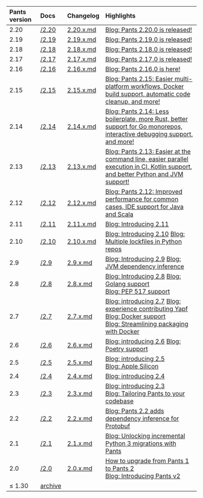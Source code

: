 | Pants version | Docs                                                   | Changelog                                                                                   | Highlights                                                                                                                                                                                                                                                                                         |
| :------------ | :----------------------------------------------------- | :------------------------------------------------------------------------------------------ | :------------------------------------------------------------------------------------------------------------------------------------------------------------------------------------------------------------------------------------------------------------------------------------------------- |
| 2.20          | [/2.20](/2.20/docs/introduction/how-does-pants-work) | [2.20.x.md](https://github.com/pantsbuild/pants/blob/main/src/python/pants/notes/2.20.x.md) | [Blog: Pants 2.20.0 is released!](/blog/2024/03/27/pants-2-20)                                                                                                                                                                                                                                     |
| 2.19          | [/2.19](/2.19/docs/introduction/how-does-pants-work) | [2.19.x.md](https://github.com/pantsbuild/pants/blob/main/src/python/pants/notes/2.19.x.md) | [Blog: Pants 2.19.0 is released!](/blog/2024/01/24/pants-2-19)                                                                                                                                                                                                                                     |
| 2.18          | [/2.18](/2.18/docs/introduction/how-does-pants-work) | [2.18.x.md](https://github.com/pantsbuild/pants/blob/main/src/python/pants/notes/2.18.x.md) | [Blog: Pants 2.18.0 is released!](/blog/2023/11/14/pants-2.18.0-is-released)                                                                                                                                                                                                                       |
| 2.17          | [/2.17](/2.17/docs/introduction/how-does-pants-work) | [2.17.x.md](https://github.com/pantsbuild/pants/blob/main/src/python/pants/notes/2.17.x.md) | [Blog: Pants 2.17.0 is released!](/blog/2023/08/30/pants-2-17-0-is-released)                                                                                                                                                                                                                       |
| 2.16          | [/2.16](/2.16/docs/introduction/how-does-pants-work) | [2.16.x.md](https://github.com/pantsbuild/pants/blob/main/src/python/pants/notes/2.16.x.md) | [Blog: Pants 2.16.0 is here!](/blog/2023/06/16/pants-2-16-0)                                                                                                                                                                                                                                       |
| 2.15          | [/2.15](/2.15/docs/introduction/how-does-pants-work) | [2.15.x.md](https://github.com/pantsbuild/pants/blob/main/src/python/pants/notes/2.15.x.md) | [Blog: Pants 2.15: Easier multi-platform workflows, Docker build support, automatic code cleanup, and more!](/blog/2023/02/24/pants-2-15)                                                                                                                                                          |
| 2.14          | [/2.14](/2.14/docs/introduction/how-does-pants-work) | [2.14.x.md](https://github.com/pantsbuild/pants/blob/main/src/python/pants/notes/2.14.x.md) | [Blog: Pants 2.14: Less boilerplate, more Rust, better support for Go monorepos, interactive debugging support, and more!](/blog/2022/10/26/pants-2-14)                                                                                                                                            |
| 2.13          | [/2.13](/2.13/docs/introduction/how-does-pants-work) | [2.13.x.md](https://github.com/pantsbuild/pants/blob/main/src/python/pants/notes/2.13.x.md) | [Blog: Pants 2.13: Easier at the command line, easier parallel execution in CI, Kotlin support, and better Python and JVM support!](/blog/2022/09/01/introducing-pants-2-13)                                                                                                                       |
| 2.12          | [/2.12](/2.12/docs/introduction/how-does-pants-work) | [2.12.x.md](https://github.com/pantsbuild/pants/blob/main/src/python/pants/notes/2.12.x.md) | [Blog: Pants 2.12: Improved performance for common cases, IDE support for Java and Scala](/blog/2022/06/29/pants-2-12)                                                                                                                                                                             |
| 2.11          | [/2.11](/2.11/docs/introduction/how-does-pants-work) | [2.11.x.md](https://github.com/pantsbuild/pants/blob/main/src/python/pants/notes/2.11.x.md) | [Blog: Introducing 2.11](/blog/2022/05/02/introducing-pants-2-11)                                                                                                                                                                                                                                  |
| 2.10          | [/2.10](/2.10/docs/introduction/how-does-pants-work) | [2.10.x.md](https://github.com/pantsbuild/pants/blob/main/src/python/pants/notes/2.10.x.md) | [Blog: Introducing 2.10](/blog/2022/03/23/introducing-pants-2-10) [Blog: Multiple lockfiles in Python repos](/blog/2022/05/25/multiple-lockfiles-python)                                                                                                                                           |
| 2.9           | [/2.9](/2.9/docs/introduction/how-does-pants-work)   | [2.9.x.md](https://github.com/pantsbuild/pants/blob/main/src/python/pants/notes/2.9.x.md)   | [Blog: Introducing 2.9](/blog/2022/01/12/pants-2-9) [Blog: JVM dependency inference](/blog/2021/11/22/automatically-unlocking-concurrent-builds-and-fine-grained-caching-on-the-jvm-with-dependency-inference)                                                                                     |
| 2.8           | [/2.8](/2.8/docs/introduction/how-does-pants-work)   | [2.8.x.md](https://github.com/pantsbuild/pants/blob/main/src/python/pants/notes/2.8.x.md)   | [Blog: Introducing 2.8](/blog/2021/11/17/introducing-pants-2-8) [Blog: Golang support](/blog/2021/11/10/golang-support-pants-28)<br/>[Blog: PEP 517 support](/blog/2021/10/27/pants-supports-pep-517)                                                                                              |
| 2.7           | [/2.7](/2.7/docs/introduction/how-does-pants-work)   | [2.7.x.md](https://github.com/pantsbuild/pants/blob/main/src/python/pants/notes/2.7.x.md)   | [Blog: introducing 2.7](/blog/2021/09/27/introducing-pants-2-7) [Blog: experience contributing Yapf](/blog/2021/09/27/contributing-yapf-support)<br/>[Blog: Docker support](/blog/2021/09/28/docker-support)<br/>[Blog: Streamlining packaging with Docker](/blog/2021/10/13/pants-pex-and-docker) |
| 2.6           | [/2.6](/2.6/docs/introduction/how-does-pants-work)   | [2.6.x.md](https://github.com/pantsbuild/pants/blob/main/src/python/pants/notes/2.6.x.md)   | [Blog: introducing 2.6](/blog/2021/08/02/introducing-pants-2-6) [Blog: Poetry support](/blog/2021/07/29/poetry-support-for-pants-2-6)                                                                                                                                                              |
| 2.5           | [/2.5](/2.5/docs/introduction/how-does-pants-work)   | [2.5.x.md](https://github.com/pantsbuild/pants/blob/main/src/python/pants/notes/2.5.x.md)   | [Blog: introducing 2.5](/blog/2021/05/20/introducing-pants-2-5)<br/>[Blog: Apple Silicon](/blog/2021/06/21/how-we-added-apple-silicon-support-to-pants)                                                                                                                                            |
| 2.4           | [/2.4](/2.4/docs/introduction/how-does-pants-work)   | [2.4.x.md](https://github.com/pantsbuild/pants/blob/main/src/python/pants/notes/2.4.x.md)   | [Blog: introducing 2.4](/blog/2021/04/30/introducing-pants-build-2-4-0)                                                                                                                                                                                                                            |
| 2.3           | [/2.3](/2.3/docs/introduction/how-does-pants-work)   | [2.3.x.md](https://github.com/pantsbuild/pants/blob/main/src/python/pants/notes/2.3.x.md)   | [Blog: introducing 2.3](/blog/2021/03/22/introducing-pants-2-3-0)<br/>[Blog: Tailoring Pants to your codebase](/blog/2021/03/19/tailoring-pants-to-your-codebase)                                                                                                                                  |
| 2.2           | [/2.2](/2.2/docs/introduction/how-does-pants-work)   | [2.2.x.md](https://github.com/pantsbuild/pants/blob/main/src/python/pants/notes/2.2.x.md)   | [Blog: Pants 2.2 adds dependency inference for Protobuf](/blog/2021/02/22/pants-2-2-adds-dependency-inference-for-protobuf)                                                                                                                                                                        |
| 2.1           | [/2.1](/2.1/docs/introduction/how-does-pants-work)   | [2.1.x.md](https://github.com/pantsbuild/pants/blob/main/src/python/pants/notes/2.1.x.rst)  | [Blog: Unlocking incremental Python 3 migrations with Pants](/blog/2020/11/17/python-3-migrations)                                                                                                                                                                                                 |
| 2.0           | [/2.0](/2.0/docs/introduction/how-does-pants-work)   | [2.0.x.md](https://github.com/pantsbuild/pants/blob/main/src/python/pants/notes/2.0.x.rst)  | [How to upgrade from Pants 1 to Pants 2](https://www.pantsbuild.org/v1.30/docs/how-to-upgrade-to-the-v2-engine)<br/>[Blog: Introducing Pants v2](/blog/2020/10/27/introducing-pants-v2)                                                                                                            |
| ≤ 1.30        | [archive](https://v1.pantsbuild.org)                   |                                                                                             |                                                                                                                                                                                                                                                                                                    |
